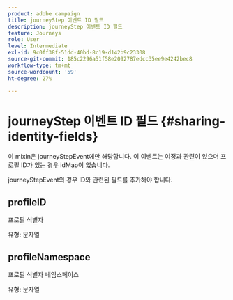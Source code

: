```yaml
---
product: adobe campaign
title: journeyStep 이벤트 ID 필드
description: journeyStep 이벤트 ID 필드
feature: Journeys
role: User
level: Intermediate
exl-id: 9c0ff38f-51dd-40bd-8c19-d142b9c23308
source-git-commit: 185c2296a51f58e2092787edcc35ee9e4242bec8
workflow-type: tm+mt
source-wordcount: '59'
ht-degree: 27%

---
```


# journeyStep 이벤트 ID 필드 {#sharing-identity-fields}

이 mixin은 journeyStepEvent에만 해당합니다. 이 이벤트는 여정과 관련이 있으며 프로필 ID가 있는 경우 idMap이 없습니다.

journeyStepEvent의 경우 ID와 관련된 필드를 추가해야 합니다.

## profileID

프로필 식별자

유형: 문자열

## profileNamespace

프로필 식별자 네임스페이스

유형: 문자열
